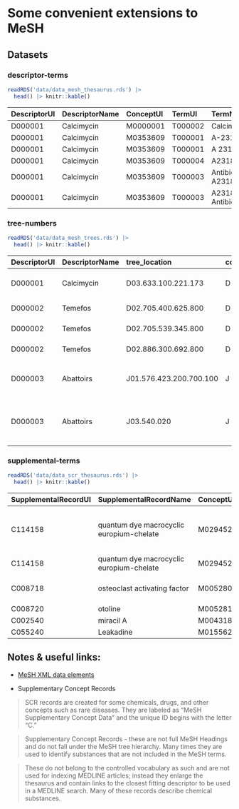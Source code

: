 # Some convenient extensions to MeSH

## Datasets

### descriptor-terms

``` r
readRDS('data/data_mesh_thesaurus.rds') |>
  head() |> knitr::kable()
```

| DescriptorUI | DescriptorName | ConceptUI | TermUI  | TermName           | ConceptPreferredTermYN | IsPermutedTermYN | LexicalTag | RecordPreferredTermYN |
|:------|:-------|:-----|:----|:---------|:-----------|:--------|:-----|:----------|
| D000001      | Calcimycin     | M0000001  | T000002 | Calcimycin         | Y                      | N                | NON        | Y                     |
| D000001      | Calcimycin     | M0353609  | T000001 | A-23187            | Y                      | N                | LAB        | N                     |
| D000001      | Calcimycin     | M0353609  | T000001 | A 23187            | N                      | Y                | LAB        | N                     |
| D000001      | Calcimycin     | M0353609  | T000004 | A23187             | N                      | N                | LAB        | N                     |
| D000001      | Calcimycin     | M0353609  | T000003 | Antibiotic A23187  | N                      | N                | NON        | N                     |
| D000001      | Calcimycin     | M0353609  | T000003 | A23187, Antibiotic | N                      | Y                | NON        | N                     |

### tree-numbers

``` r
readRDS('data/data_mesh_trees.rds') |>
  head() |> knitr::kable()
```

| DescriptorUI | DescriptorName | tree_location           | code | cats                                  | mesh1                                     | mesh2                                   | tree1 | tree2   |
|:-----|:-----|:--------|:--|:-------------|:--------------|:-------------|:--|:---|
| D000001      | Calcimycin     | D03.633.100.221.173     | D    | Chemicals and Drugs                   | Heterocyclic Compounds                    | Heterocyclic Compounds, Fused-Ring      | D03   | D03.633 |
| D000002      | Temefos        | D02.705.400.625.800     | D    | Chemicals and Drugs                   | Organic Chemicals                         | Organophosphorus Compounds              | D02   | D02.705 |
| D000002      | Temefos        | D02.705.539.345.800     | D    | Chemicals and Drugs                   | Organic Chemicals                         | Organophosphorus Compounds              | D02   | D02.705 |
| D000002      | Temefos        | D02.886.300.692.800     | D    | Chemicals and Drugs                   | Organic Chemicals                         | Sulfur Compounds                        | D02   | D02.886 |
| D000003      | Abattoirs      | J01.576.423.200.700.100 | J    | Technology, Industry, and Agriculture | Technology, Industry, and Agriculture     | Industry                                | J01   | J01.576 |
| D000003      | Abattoirs      | J03.540.020             | J    | Technology, Industry, and Agriculture | Non-Medical Public and Private Facilities | Manufacturing and Industrial Facilities | J03   | J03.540 |

### supplemental-terms

``` r
readRDS('data/data_scr_thesaurus.rds') |>
  head() |> knitr::kable()
```

| SupplementalRecordUI | SupplementalRecordName                   | ConceptUI | TermUI  | TermName                                 | ConceptPreferredTermYN | IsPermutedTermYN | LexicalTag | RecordPreferredTermYN |
|:-------|:--------------|:----|:---|:--------------|:--------|:------|:----|:--------|
| C114158              | quantum dye macrocyclic europium-chelate | M0294520  | T324525 | quantum dye macrocyclic europium-chelate | Y                      | N                | NON        | Y                     |
| C114158              | quantum dye macrocyclic europium-chelate | M0294520  | T324524 | QD macrocyclic                           | N                      | N                | NON        | N                     |
| C008718              | osteoclast activating factor             | M0052808  | T082811 | osteoclast activating factor             | Y                      | N                | NON        | Y                     |
| C008720              | otoline                                  | M0052812  | T082815 | otoline                                  | Y                      | N                | NON        | Y                     |
| C002540              | miracil A                                | M0043189  | T073192 | miracil A                                | Y                      | N                | NON        | Y                     |
| C055240              | Leakadine                                | M0155620  | T185625 | Leakadine                                | Y                      | N                | TRD        | Y                     |

## Notes & useful links:

-   [MeSH XML data
    elements](https://www.nlm.nih.gov/mesh/xml_data_elements.html)

-   Supplementary Concept Records

> SCR records are created for some chemicals, drugs, and other concepts
> such as rare diseases. They are labeled as “MeSH Supplementary Concept
> Data” and the unique ID begins with the letter “C.”

> Supplementary Concept Records - these are not full MeSH Headings and
> do not fall under the MeSH tree hierarchy. Many times they are used to
> identify substances that are not included in the MeSH terms.

> These do not belong to the controlled vocabulary as such and are not
> used for indexing MEDLINE articles; instead they enlarge the thesaurus
> and contain links to the closest fitting descriptor to be used in a
> MEDLINE search. Many of these records describe chemical substances.
